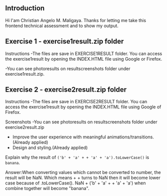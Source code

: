 Introduction
---
Hi I'am Christian Angelo M. Maligaya. Thanks for letting me take this frontend technical assessment and to show my output. 

Exercise 1 - exercise1result.zip folder
---
Instructions
-The files are save in EXERCISE1RESULT folder. You can access the exercise1result by opening the INDEX.HTML file using Google or Firefox.

-You can see photoresults on resultscreenshots folder under exercise1result.zip.

Exercise 2 - exercise2result.zip folder
---
Instructions
-The files are save in EXERCISE2RESULT folder. You can access the exercise1result by opening the INDEX.HTML file using Google of Firefox.

Screenshots
-You can see photoresults on resultscreenshots folder under exercise2result.zip


* Improve the user experience with meaningful animations/transitions.(Already applied)
* Design and styling.(Already applied)

 Explain why the result of `('b' + 'a' + + 'a' + 'a').toLowerCase()` is `banana`.
  
 Answer:When converting values which cannot be converted to number, the result will be NaN. Which means + + turns to NaN
        then it will become lower case because of .toLowerCase(). NaN + ('b' + 'a' + + 'a' + 'a') when combine together will
		    become "banana".


